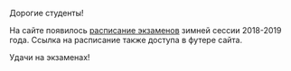 Дорогие студенты!

На сайте появилось [расписание экзаменов](https://drive.google.com/file/d/1UNi-FuHz3g8Wsz4tZNz68MBQWERGc1oK/view?usp=sharing) зимней сессии 2018-2019 года. Ссылка на расписание также доступа в футере сайта.

Удачи на экзаменах!